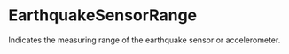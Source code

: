 EarthquakeSensorRange
=====================

Indicates the measuring range of the earthquake sensor or accelerometer.
